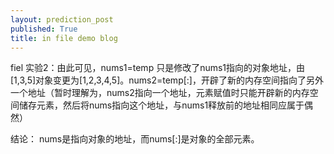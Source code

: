 ```yaml
---
layout: prediction_post
published: True
title: in file demo blog
---
```

fiel
实验2：由此可见，nums1=temp 只是修改了nums1指向的对象地址，由 [1,3,5]对象变更为[1,2,3,4,5]。nums2=temp[:]，开辟了新的内存空间指向了另外一个地址（暂时理解为，nums2指向一个地址，元素赋值时只能开辟新的内存空间储存元素，然后将nums指向这个地址，与nums1释放前的地址相同应属于偶然）

结论：
       nums是指向对象的地址，而nums[:]是对象的全部元素。

